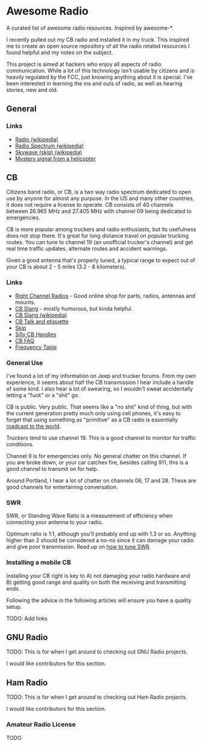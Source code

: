 # Awesome Radio

A curated list of awesome radio resources. Inspired by awesome-*.

I recently pulled out my CB radio and installed it in my truck. This inspired me
to create an open source repository of all the radio related resources I found
helpful and my notes on the subject.

This project is aimed at hackers who enjoy all aspects of radio communication.
While a lot of this technology isn't usable by citizens and is heavily regulated
by the FCC, just knowing anything about it is special. I've been interested in
learning the ins and outs of radio, as well as hearing stories, new and old.

## General

### Links

* [Radio (wikipedia)](http://en.wikipedia.org/wiki/Radio)
* [Radio Spectrum (wikipedia)](http://en.wikipedia.org/wiki/Radio_spectrum)
* [Skywave (skip) (wikipedia)](http://en.wikipedia.org/wiki/Skywave)
* [Mystery signal from a
  helicopter](http://www.windytan.com/2014/02/mystery-signal-from-helicopter.html)

## CB

Citizens band radio, or CB, is a two way radio spectrum dedicated to open use by
anyone for almost any purpose. In the US and many other countries, it
does not require a license to operate. CB consists of 40 channels between 26.965
MHz and 27.405 MHz with channel 09 being dedicated to emergencies.

CB is more popular among truckers and radio enthusiasts, but its usefulness
does not stop there. It's great for long distance travel on popular trucking
routes. You can tune to channel 19 (an unofficial trucker's channel) and get
real time traffic updates, alternate routes and accident warnings.

Given a good antenna that's properly tuned, a typical range to expect out of
your CB is about 2 - 5 miles (3.2 - 8 kilometers).

### Links

* [Right Channel Radios](http://www.rightchannelradios.com/) - Good online shop
for parts, radios, antennas and mounts.
* [CB Slang](http://www.cbslang.com/) - mostly humorous, but kinda helpful.
* [CB Slang (wikipedia)](http://en.wikipedia.org/wiki/List_of_CB_slang)
* [CB Talk and etiquette](http://www.jeepforum.com/forum/f8/cb-radio-etiquette-jeep-trail-1169815/)
* [Skip](http://cbradiomagazine.com/Articles/How%20to%20Shoot%20Skip.htm)
* [Silly CB Handles](http://www.somethingawful.com/news/cb-handles/)
* [CB FAQ](http://www.advancedspecialties.net/cb-radio-faq.htm)
* [Frequency Table](http://www.radioreference.com/apps/db/?aid=7731)

### General Use

I've found a lot of my information on Jeep and trucker forums. From my own
experience, it seems about half the CB transmission I hear include a handle of
some kind. I also hear a lot of swearing, so I wouldn't sweat accidentally
letting a "fuck" or a "shit" go.

CB is public. Very public. That seems like a "no shit" kind of thing, but with
the current generation pretty much only using cell phones, it's easy to forget
that using something as "primitive" as a CB radio is essentially [roadcast to
the world](http://en.wikipedia.org/wiki/Citizens_band_radio#Working_skip).

Truckers tend to use channel 19. This is a good channel to monitor for traffic
conditions.

Channel 9 is for emergencies only. No general chatter on this channel. If you
are broke down, or your car catches fire, besides calling 911, this is a good
channel to transmit on for help.

Around Portland, I hear a lot of chatter on channels 06, 17 and 28. These are
good channels for entertaining conversation.

### SWR

SWR, or Standing Wave Ratio is a measurement of efficiency when connecting your
antenna to your radio.

Optimum ratio is 1:1, although you'll probably end up with 1.3 or so. Anything
higher than 2 should be considered a no-no since it can damage your radio and
give poor transmission. Read up on [how to tune
SWR](http://www.rightchannelradios.com/tuning-cb-antenna-adjusting-swr).

### Installing a mobile CB

Installing your CB right is key to A) not damaging your radio hardware and B)
getting good range and quality on both the receiving and transmitting ends.

Following the advice in the following articles will ensure you have a quality
setup.

TODO: Add links

## GNU Radio

TODO: This is for when I get around to checking out GNU Radio projects.

I would like contributors for this section.

## Ham Radio

TODO: This is for when I get around to checking out Ham Radio projects.

I would like contributors for this section.

### Amateur Radio License

TODO
